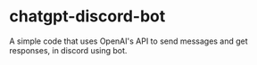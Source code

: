 # chatgpt-discord-bot
A simple code that uses OpenAI's API to send messages and get responses, in discord using bot.

